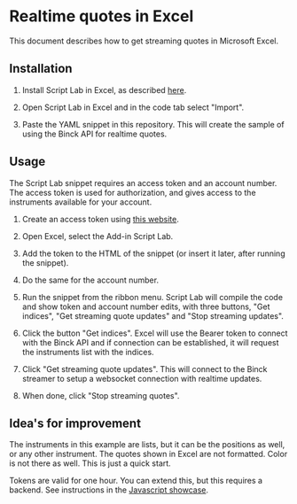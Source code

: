 # Realtime quotes in Excel

This document describes how to get streaming quotes in Microsoft Excel.

## Installation

1. Install Script Lab in Excel, as described [here](https://github.com/OfficeDev/script-lab/blob/master/README.md#top).

2. Open Script Lab in Excel and in the code tab select "Import".

3. Paste the YAML snippet in this repository. This will create the sample of using the Binck API for realtime quotes.

## Usage

The Script Lab snippet requires an access token and an account number. The access token is used for authorization, and gives access to the instruments available for your account.

1. Create an access token using [this website](http://www.basement.nl/binck/demo.html).

2. Open Excel, select the Add-in Script Lab.

3. Add the token to the HTML of the snippet (or insert it later, after running the snippet).

4. Do the same for the account number.

5. Run the snippet from the ribbon menu. Script Lab will compile the code and show token and account number edits, with three buttons, "Get indices", "Get streaming quote updates" and "Stop streaming updates".

6. Click the button "Get indices". Excel will use the Bearer token to connect with the Binck API and if connection can be established, it will request the instruments list with the indices.

7. Click "Get streaming quote updates". This will connect to the Binck streamer to setup a websocket connection with realtime updates.

8. When done, click "Stop streaming quotes".

## Idea's for improvement

The instruments in this example are lists, but it can be the positions as well, or any other instrument.
The quotes shown in Excel are not formatted. Color is not there as well. This is just a quick start.

Tokens are valid for one hour. You can extend this, but this requires a backend. See instructions in the [Javascript showcase](https://github.com/binckbank-api/client-js).
